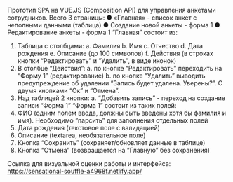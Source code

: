 Прототип SPA на VUE.JS (Composition API) для управления анкетами сотрудников.
Всего 3 страницы:
● «Главная» - список анкет с неполными данными (таблица)
● Создание новой анкеты - форма 1
● Редактирование анкеты - форма 1
“Главная” состоит из:
1. Таблица с столбцами:
a. Фамилия
b. Имя
c. Отчество
d. Дата рождения
e. Описание (до 100 символов)
f. Действия (в строках кнопки “Редактировать” и ”Удалить”, в виде иконок)
2. В столбце “Действия”:
a. по кнопке “Редактировать” переходить на “Форму 1” (редактирование)
b. по кнопке “Удалить” выводить предупреждение об удалении “Запись будет удалена.
Уверены?”. С двумя кнопками “Ок” и “Отмена”.
3. Над таблицей 2 кнопки:
a. “Добавить запись” - переход на создание записи “Форма 1”
“Форма 1” состоит из таких полей:
1. ФИО (одним полем ввода, должны быть введены хотя бы фамилия и имя). Необходимо
“парсить” для заполнения отдельных полей
2. Дата рождения (текстовое поле с валидацией)
3. Описание (textarea, необязательное поле)
4. Кнопка “Сохранить” (сохраняет/обновляет данные в таблице)
5. Кнопка “Отмена” (возвращается на “Главную” без сохранения)
   
Ссылка для визуальной оценки работы и интерфейса: https://sensational-souffle-a4968f.netlify.app/




